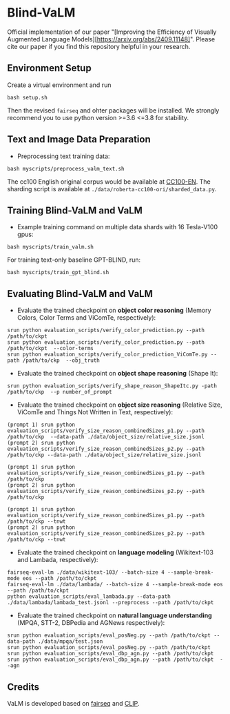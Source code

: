# Blind-VaLM
Official implementation of our paper "[Improving the Efficiency of Visually Augmented Language Models][https://arxiv.org/abs/2409.11148]". Please cite our paper if you find this repository helpful in your research.

## Environment Setup 
Create a virtual environment and run 
```
bash setup.sh
```
Then the revised `fairseq` and ohter packages will be installed. We strongly recommend you to use python version >=3.6 <=3.8 for stability.

## Text and Image Data Preparation
* Preprocessing text training data:
```
bash myscripts/preprocess_valm_text.sh
```
The cc100 English original corpus would be available at [CC100-EN](https://data.statmt.org/cc-100/en.txt.xz). The sharding script is available at `./data/roberta-cc100-ori/sharded_data.py`.

## Training Blind-VaLM and VaLM 
* Example training command on multiple data shards with 16 Tesla-V100 gpus:
```
bash myscripts/train_valm.sh
```

For training text-only baseline GPT-BLIND, run:
```
bash myscripts/train_gpt_blind.sh
```

## Evaluating Blind-VaLM and VaLM
* Evaluate the trained checkpoint on **object color reasoning** (Memory Colors, Color Terms and ViComTe, respectively):
```
srun python evaluation_scripts/verify_color_prediction.py --path /path/to/ckpt
srun python evaluation_scripts/verify_color_prediction.py --path /path/to/ckpt  --color-terms
srun python evaluation_scripts/verify_color_prediction_ViComTe.py --path /path/to/ckp  --obj_truth 
```
* Evaluate the trained checkpoint on **object shape reasoning** (Shape It):
```
srun python evaluation_scripts/verify_shape_reason_ShapeItc.py -path /path/to/ckp  --p number_of_prompt
```
* Evaluate the trained checkpoint on **object size reasoning** (Relative Size, ViComTe and Things Not Written in Text, respectively):
```
(prompt 1) srun python evaluation_scripts/verify_size_reason_combinedSizes_p1.py --path /path/to/ckp  --data-path ./data/object_size/relative_size.jsonl 
(prompt 2) srun python evaluation_scripts/verify_size_reason_combinedSizes_p2.py --path /path/to/ckp --data-path ./data/object_size/relative_size.jsonl

(prompt 1) srun python evaluation_scripts/verify_size_reason_combinedSizes_p1.py --path /path/to/ckp 
(prompt 2) srun python evaluation_scripts/verify_size_reason_combinedSizes_p2.py --path /path/to/ckp

(prompt 1) srun python evaluation_scripts/verify_size_reason_combinedSizes_p1.py --path /path/to/ckp --tnwt
(prompt 2) srun python evaluation_scripts/verify_size_reason_combinedSizes_p2.py --path /path/to/ckp --tnwt
```
* Evaluate the trained checkpoint on **language modeling** (Wikitext-103 and Lambada, respectively):
```
fairseq-eval-lm ./data/wikitext-103/ --batch-size 4 --sample-break-mode eos --path /path/to/ckpt
fairseq-eval-lm ./data/lambada/ --batch-size 4 --sample-break-mode eos --path /path/to/ckpt
python evaluation_scripts/eval_lambada.py --data-path ./data/lambada/lambada_test.jsonl --preprocess --path /path/to/ckpt
```
* Evaluate the trained checkpoint on **natural language understanding** (MPQA, STT-2, DBPedia and AGNews respectively):
```
srun python evaluation_scripts/eval_posNeg.py --path /path/to/ckpt --data-path ./data/mpqa/test.json                  
srun python evaluation_scripts/eval_posNeg.py --path /path/to/ckpt 
srun python evaluation_scripts/eval_dbp_agn.py --path /path/to/ckpt 
srun python evaluation_scripts/eval_dbp_agn.py --path /path/to/ckpt  --agn
```

## Credits
VaLM is developed based on [fairseq](https://github.com/facebookresearch/fairseq) and [CLIP](https://github.com/openai/CLIP).
